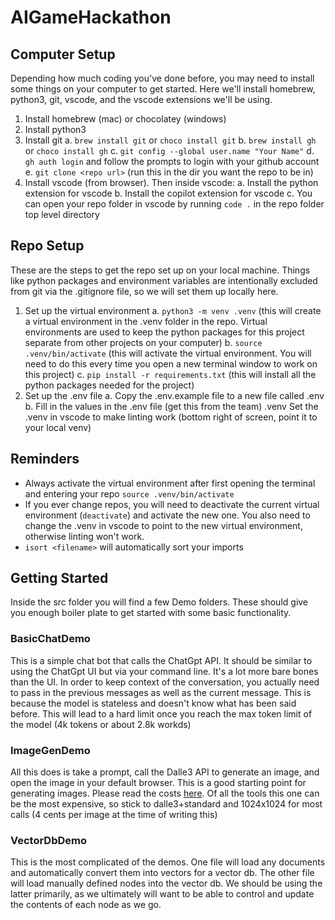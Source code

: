 # AIGameHackathon

## Computer Setup

Depending how much coding you've done before, you may need to install some things on your computer to get started. Here we'll install homebrew, python3, git, vscode, and the vscode extensions we'll be using.

1. Install homebrew (mac) or chocolatey (windows)
2. Install python3
3. Install git
   a. `brew install git` or `choco install git`
   b. `brew install gh` or `choco install gh`
   c. `git config --global user.name "Your Name"`
   d. `gh auth login` and follow the prompts to login with your github account
   e. `git clone <repo url>` (run this in the dir you want the repo to be in)
4. Install vscode (from browser). Then inside vscode:
   a. Install the python extension for vscode
   b. Install the copilot extension for vscode
   c. You can open your repo folder in vscode by running `code .` in the repo folder top level directory

## Repo Setup

These are the steps to get the repo set up on your local machine. Things like python packages and environment variables are intentionally excluded from git via the .gitignore file, so we will set them up locally here.

1. Set up the virtual environment
   a. `python3 -m venv .venv` (this will create a virtual environment in the .venv folder in the repo. Virtual environments are used to keep the python packages for this project separate from other projects on your computer)
   b. `source .venv/bin/activate` (this will activate the virtual environment. You will need to do this every time you open a new terminal window to work on this project)
   c. `pip install -r requirements.txt` (this will install all the python packages needed for the project)
2. Set up the .env file
   a. Copy the .env.example file to a new file called .env
   b. Fill in the values in the .env file (get this from the team)
   .venv
   Set the .venv in vscode to make linting work (bottom right of screen, point it to your local venv)

## Reminders

- Always activate the virtual environment after first opening the terminal and entering your repo
  `source .venv/bin/activate`
- If you ever change repos, you will need to deactivate the current virtual environment (`deactivate`) and activate the new one. You also need to change the .venv in vscode to point to the new virtual environment, otherwise linting won't work.
- `isort <filename>` will automatically sort your imports

## Getting Started

Inside the src folder you will find a few Demo folders. These should give you enough boiler plate to get started with some basic functionality.

### BasicChatDemo

This is a simple chat bot that calls the ChatGpt API. It should be similar to using the ChatGpt UI but via your command line.
It's a lot more bare bones than the UI. In order to keep context of the conversation, you actually need to pass in the previous messages as well as the current message. This is because the model is stateless and doesn't know what has been said before. This will lead to a hard limit once you reach the max token limit of the model (4k tokens or about 2.8k workds)

### ImageGenDemo

All this does is take a prompt, call the Dalle3 API to generate an image, and open the image in your default browser. This is a good starting point for generating images.
Please read the costs [here](https://openai.com/api/pricing). Of all the tools this one can be the most expensive, so stick to dalle3+standard and 1024x1024 for most calls (4 cents per image at the time of writing this)

### VectorDbDemo

This is the most complicated of the demos. One file will load any documents and automatically convert them into vectors for a vector db. The other file will load manually defined nodes into the vector db. We should be using the latter primarily, as we ultimately will want to be able to control and update the contents of each node as we go.
